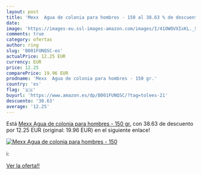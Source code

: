```yaml
---
layout: post
title: 'Mexx  Agua de colonia para hombres - 150 al 38.63 % de descuento'
date: 
image: 'https://images-eu.ssl-images-amazon.com/images/I/41OWOVXIxKL._SL200_.jpg'
comments: true
category: ofertas
author: ring
slug: 'B001FUNQSC-es'
actualPrice: 12.25 EUR
currency: EUR
price: 12.25
comparePrice: 19.96 EUR
prodname: 'Mexx  Agua de colonia para hombres - 150 gr.'
country: 'es'
flag: '🇪🇸'
buyurl: 'https://www.amazon.es/dp/B001FUNQSC/?tag=tolees-21'
descuento: '38.63'
average: '12.25'
---
```


Está [Mexx  Agua de colonia para hombres - 150 gr.](https://www.amazon.es/dp/B001FUNQSC/?tag=tolees-21) con 38.63 de descuento por 12.25 EUR (original: 19.96 EUR) en el siguiente enlace!

[![Mexx  Agua de colonia para hombres - 150](https://images-eu.ssl-images-amazon.com/images/I/41OWOVXIxKL._SL200_.jpg)](https://www.amazon.es/dp/B001FUNQSC/?tag=tolees-21)

ℹ️:


[Ver la oferta!!](https://www.amazon.es/dp/B001FUNQSC/?tag=tolees-21)
